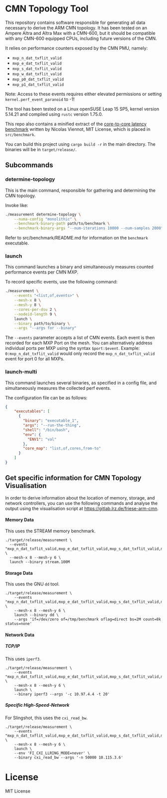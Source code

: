 # CMN Topology Tool

This repository contains software responsible for generating all data necessary to derive the ARM CMN topology. 
It has been tested on an Ampere Altra and Altra Max with a CMN-600, but it should be compatible with any CMN-600 equipped CPUs, including future versions of the CMN.

It relies on performance counters exposed by the CMN PMU, namely:
- `mxp_n_dat_txflit_valid`
- `mxp_e_dat_txflit_valid`
- `mxp_s_dat_txflit_valid`
- `mxp_w_dat_txflit_valid`
- `mxp_p0_dat_txflit_valid`
- `mxp_p1_dat_txflit_valid`

Note: Access to these events requires either elevated permissions or setting `kernel.perf_event_paranoid` to -1!

The tool has been tested on a Linux openSUSE Leap 15 SP5, kernel version 5.14.21 and compiled using `rustc` version 1.75.0.

This repo also contains a minified extract of the [core-to-core latency benchmark](https://github.com/nviennot/core-to-core-latency) written by Nicolas Viennot, MIT License, 
which is placed in `src/benchmark`.

You can build this project using `cargo build -r` in the main directory. The binaries will be in `target/release/`.

## Subcommands

### determine-topology

This is the main command, responsible for gathering and determining the CMN topology.

Invoke like:

```sh
./measurement determine-topology \
    --numa-config "monolithic" \
    --benchmark-binary-path path/to/benchmark \
    --benchmark-binary-args "--num-iterations 10000 --num-samples 2000" 
```

Refer to src/benchmark/README.md for information on the `benchmark` executable.

### launch

This command launches a binary and simultaneously measures counted performance events per CMN MXP.

To record specific events, use the following command:

```bash
./measurement \
    --events "<list,of,events>" \
    --mesh-x 8 \
    --mesh-y 8 \
    --cores-per-dsu 2 \
    --nodeid-length 9 \
    launch \
    --binary path/to/binary \
    --args "--args for --binary"
```

The `--events` parameter accepts a list of CMN events. Each event is then recorded for each MXP Port on the mesh. 
You can alternatively address individual ports per MXP using the syntax `$port:$event`. 
Example: `0:mxp_n_dat_txflit_valid` would only record the `mxp_n_dat_txflit_valid` event for port 0 for all MXPs. 

### launch-multi

This command launches several binaries, as specified in a config file, and simultaneously measures the collected perf events.

The configuration file can be as follows: 
```json
{
    "executables": [
      {
        "binary": "executable_1",
        "args": "--run-the-thing",
        "shell": "/bin/bash",
        "env": {
          "ENV1": "val"
        },
        "core_map": "list,of,cores,from-to"
      }
    ]
}
```

## Get specific information for CMN Topology Visualisation

In order to derive information about the location of memory, storage, and network controllers, you can use the following commands
and analyse the output using the visualisation script at https://gitlab.lrz.de/friese-arm-cmn.

#### Memory Data

This uses the STREAM memory benchmark.

```shell
./target/release/measurement \
  --events "mxp_n_dat_txflit_valid,mxp_e_dat_txflit_valid,mxp_s_dat_txflit_valid,mxp_w_dat_txflit_valid,mxp_p0_dat_txflit_valid,mxp_p1_dat_txflit_valid,01:rnid_txdat_flits,01:rnid_rxdat_flits" \
  --mesh-x 8 --mesh-y 6 \
  launch --binary stream.100M
```

#### Storage Data

This uses the GNU `dd` tool.

```shell
./target/release/measurement \
    --events "mxp_n_dat_txflit_valid,mxp_e_dat_txflit_valid,mxp_s_dat_txflit_valid,mxp_w_dat_txflit_valid,mxp_p0_dat_txflit_valid,mxp_p1_dat_txflit_valid,01:rnid_txdat_flits,01:rnid_rxdat_flits" \
    --mesh-x 8 --mesh-y 6 \
    launch --binary dd \
    --args 'if=/dev/zero of=/tmp/benchmark oflag=direct bs=2M count=8k status=none'
```
#### Network Data

##### TCP/IP

This uses `iperf3`.

```shell
./target/release/measurement \
    --events "mxp_n_dat_txflit_valid,mxp_e_dat_txflit_valid,mxp_s_dat_txflit_valid,mxp_w_dat_txflit_valid,mxp_p0_dat_txflit_valid,mxp_p1_dat_txflit_valid,01:rnid_txdat_flits,01:rnid_rxdat_flits" \
    --mesh-x 8 --mesh-y 6 \
    launch \
    --binary iperf3 --args '-c 10.97.4.4 -t 20'
```

##### Specific High-Speed-Network

For Slingshot, this uses the `cxi_read_bw`.

```shell
./target/release/measurement \
    --events "mxp_n_dat_txflit_valid,mxp_e_dat_txflit_valid,mxp_s_dat_txflit_valid,mxp_w_dat_txflit_valid,mxp_p0_dat_txflit_valid,mxp_p1_dat_txflit_valid,01:rnid_txdat_flits,01:rnid_rxdat_flits" \
    --mesh-x 8 --mesh-y 6 \
    launch \
    --env 'FI_CXI_LLRING_MODE=never' \
    --binary cxi_read_bw --args '-n 50000 10.115.3.6'
```

# License

MIT License
